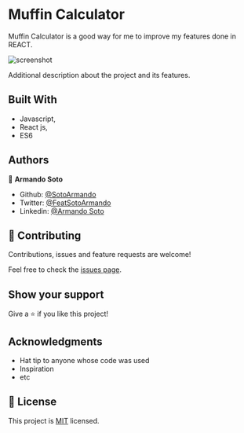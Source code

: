 # Muffin Calculator

Muffin Calculator is a good way for me to improve my features done in REACT.

![screenshot](./app_screenshot.png)

Additional description about the project and its features.

## Built With

- Javascript,
- React js,
- ES6


## Authors

👤 **Armando Soto**

- Github: [@SotoArmando](https://github.com/SotoArmando)
- Twitter: [@FeatSotoArmando](https://twitter.com/FeatSotoArmando)
- Linkedin: [@Armando Soto](https://linkedin.com/armando-josé-soto-263455124)



## 🤝 Contributing

Contributions, issues and feature requests are welcome!

Feel free to check the [issues page](issues/).

## Show your support

Give a ⭐️ if you like this project!

## Acknowledgments

- Hat tip to anyone whose code was used
- Inspiration
- etc

## 📝 License

This project is [MIT](lic.url) licensed.
